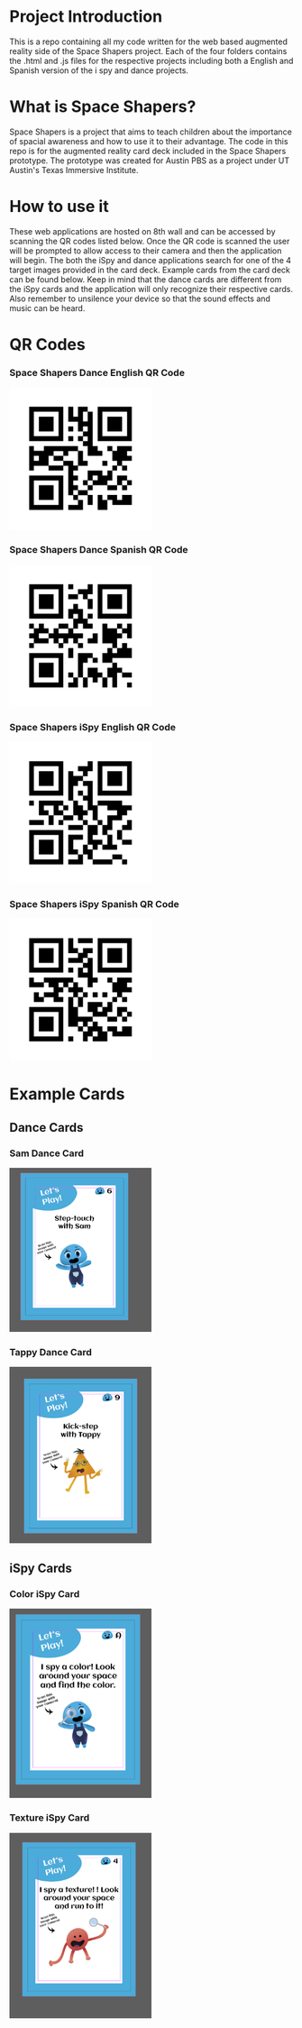 # Project Introduction
This is a repo containing all my code written for the web based augmented reality side
of the Space Shapers project. Each of the four folders contains the .html and .js files
for the respective projects including both a English and Spanish version of the 
i spy and dance projects.

# What is Space Shapers?
Space Shapers is a project that aims to teach children about the importance of
spacial awareness and how to use it to their advantage. The code in this repo is
for the augmented reality card deck included in the Space Shapers prototype. The
prototype was created for Austin PBS as a project under UT Austin's Texas Immersive
Institute. 

# How to use it
These web applications are hosted on 8th wall and can be accessed by scanning the QR
codes listed below. Once the QR code is scanned the user will be prompted to allow
access to their camera and then the application will begin. The both the iSpy and dance
applications search for one of the 4 target images provided in the card deck.
Example cards from the card deck can be found below. Keep in mind that the dance
cards are different from the iSpy cards and the application will only recognize their
respective cards. Also remember to unsilence your device so that the sound effects
and music can be heard.

# QR Codes
### Space Shapers Dance English QR Code
<!-- ![Alt text](qr-codes/spaceShapersDanceEnglishQRCode.png "Space Shapers Dance English QR Code") -->
<img src ="qr-codes/spaceShapersDanceEnglishQRCode.png" width="50%" height="50%" title="Space Shapers Dance English QR Code">

### Space Shapers Dance Spanish QR Code
<!-- ![Alt text](qr-codes/spaceShapersDanceSpanishQRCode.png "Space Shapers Dance Spanish QR Code") -->
<img src ="qr-codes/spaceShapersDanceSpanishQRCode.png" width="50%" height="50%" title="Space Shapers Dance Spanish QR Code">


### Space Shapers iSpy English QR Code
<!-- ![Alt text](qr-codes/spaceShapersiSpyEnglishQRCode.png "Space Shapers iSpy English QR Code") -->
<img src ="qr-codes/spaceShapersiSpyEnglishQRCode.png" width="50%" height="50%" title="Space Shapers iSpy English QR Code">

### Space Shapers iSpy Spanish QR Code
<!-- ![Alt text](qr-codes/spaceShapersiSpySpanishQRCode.png "Space Shapers iSpy Spanish QR Code") -->
<img src ="qr-codes/spaceShapersiSpySpanishQRCode.png" width="50%" height="50%" title="Space Shapers iSpy Spanish QR Code">

# Example Cards
## Dance Cards
### Sam Dance Card
<!-- ![Alt text](cards/danceSamCard.png "Sam Dance Card") -->
<img src ="cards/danceSamCard.png" width="50%" height="50%" title="Sam Dance Card">

### Tappy Dance Card
<!-- ![Alt text](cards/danceTappyCard.png "Tappy Dance Card") -->
<img src ="cards/danceTappyCard.png" width="50%" height="50%" title="Tappy Dance Card">

## iSpy Cards
### Color iSpy Card
<!-- ![Alt text](cards/iSpyAColorCard.png "Color iSpy Card") -->
<img src ="cards/iSpyAColorCard.png" width="50%" height="50%" title="Color iSpy Card">

### Texture iSpy Card
<!-- ![Alt text](cards/iSpyATextureCard.png "Texture iSpy Card") -->
<img src ="cards/iSpyATextureCard.png" width="50%" height="50%" title="Texture iSpy Card">